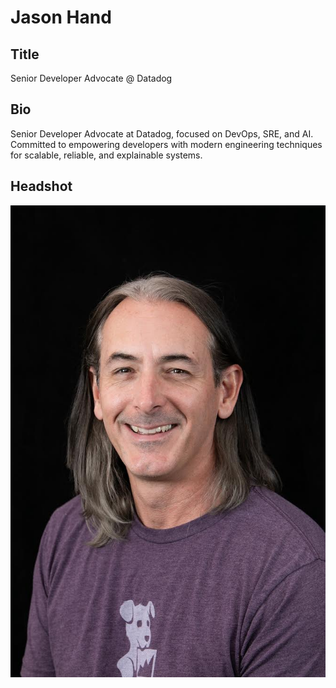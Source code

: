 # Jason Hand

## Title

Senior Developer Advocate @ Datadog

## Bio

Senior Developer Advocate at Datadog, focused on DevOps, SRE, and AI. Committed to empowering developers with modern engineering techniques for scalable, reliable, and explainable systems.

## Headshot

![Jason Hand](jhand-headshot.JPG)
